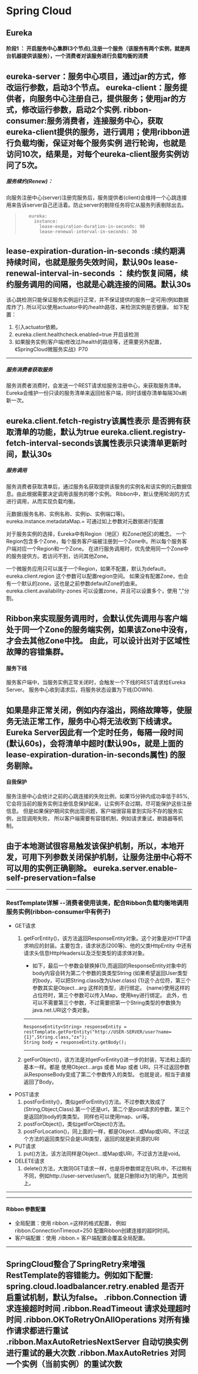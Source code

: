# Spring Cloud
## Eureka 
#### 阶段1 ： 开启服务中心集群(3个节点),注册一个服务（该服务有两个实例，就是两台机器提供该服务），一个消费者对该服务进行负载均衡的消费
eureka-server：服务中心项目，通过jar的方式，修改运行参数，启动3个节点。
eureka-client：服务提供者，向服务中心注册自己，提供服务；使用jar的方式，修改运行参数，启动2个实例.
ribbon-consumer:服务消费者，连接服务中心，获取eureka-client提供的服务，进行调用；使用ribbon进行负载均衡，保证对每个服务实例
进行轮询，也就是访问10次，结果是，对每个eureka-client服务实例访问了5次。
---
##### 服务续约(Renew)：
向服务注册中心(server)注册完服务后，服务提供者(client)会维持一个心跳连接用来告诉server自己还活着。防止server的剔除任务将它从服务列表剔除出去。
>        eureka:
>          instance:
>            lease-expiration-duration-in-seconds: 90
>            lease-renewal-interval-in-seconds: 30

lease-expiration-duration-in-seconds :续约期满持续时间，也就是服务失效时间，默认90s
lease-renewal-interval-in-seconds ： 续约恢复间隔，续约服务调用的间隔，也就是心跳连接的间隔。默认30s
---
该心跳检测只能保证服务实例运行正常，并不保证提供的服务一定可用(例如数据库炸了).
所以可以使用actuator中的/health路径，来检测实例是否健康。
如下配置：
1. 引入actuator依赖。
2. eureka.client.healthcheck.enabled=true 开启该检测
3. 如果服务实例(客户端)修改过/health的路径等，还需要另外配置，《SpringCloud微服务实战》P70

---
##### 服务消费者获取服务
服务消费者消费时，会发送一个REST请求给服务注册中心，来获取服务清单。
Eureka会维护一份只读的服务清单来返回给客户端，同时该缓存清单每隔30s刷新一次。

eureka.client.fetch-registry该属性表示 是否拥有获取清单的功能，默认为true
eureka.client.registry-fetch-interval-seconds该属性表示只读清单更新时间，默认30s
---
##### 服务调用
服务消费者获取清单后，通过服务名获取提供该服务的实例名和该实例的元数据信息。由此根据需要决定调用该服务的哪个实例。
Ribbon中，默认使用轮询的方式进行调用，从而实现负载均衡。

元数据(服务名称、实例名称、实例ip、实例端口等)。
eureka.instance.metadataMap.<properties>=<value> 
可通过如上参数对元数据进行配置

对于服务实例的选择，Eureka中有Region（地区）和Zone(地区)的概念。
一个Region包含多个Zone，每个服务客户端被注册到一个Zone中。所以每个服务客户端对应一个Region和一个Zone。
在进行服务调用时，优先使用同一个Zone中的服务提供方。若访问不到，访问其他Zone。

一个微服务应用只可以属于一个Region，如果不配置，默认为default，
eureka.client.region 这个参数可以配置region空间。
如果没有配置Zone，也会有一个默认的zone，这也是之前参数defaultZone的由来。
eureka.client.availability-zones 可以设置zone，并且可以设置多个，使用 ","分割。

Ribbon来实现服务调用时，会默认优先调用与客户端处于同一个Zone的服务端实例，如果该Zone中没有，才会去其他Zone中找。
由此，可以设计出对于区域性故障的容错集群。
---
#### 服务下线
服务客户端中，当服务实例正常关闭时，会触发一个下线的REST请求给Eureka Server。
服务中心收到请求后，将服务状态设置为下线(DOWN).

如果是非正常关闭，例如内存溢出，网络故障等，使服务无法正常工作，服务中心将无法收到下线请求。
Eureka Server因此有一个定时任务，每隔一段时间(默认60s)，会将清单中超时(默认90s，就是上面的lease-expiration-duration-in-seconds属性)
的服务剔除。
---
#### 自我保护
服务注册中心会统计之前的心跳连接的失败比例，如果15分钟内成功率低于85%,
它会将当前的服务实例注册信息保护起来，让实例不会过期，尽可能保护这些注册信息。
但是如果保护期间实例出现问题，客户端很容易拿到实际不存的服务实例，出现调用失败，
所以客户端需要有容错机制，例如请求重试，断路器等机制。

由于本地测试很容易触发该保护机制，所以，本地开发，可用下列参数关闭保护机制，让服务注册中心将不可以用的实例正确剔除。
eureka.server.enable-self-preservation=false
---
---
### RestTemplate详解 --消费者使用该类，配合Ribbon负载均衡地调用服务实例(ribbon-consumer中有例子)
* GET请求
    1. getForEntity()，该方法返回ResponseEntity对象。这个对象是对HTTP请求响应的封装。主要包含，请求状态(200等)、他的父类HttpEntity
    中还有请求头信息HttpHeaders以及泛型类型的请求体对象。
    
        * 如下，最后一个参数会替换掉{1},而返回的ResponseEntity对象中的body内容会转为第二个参数的类类型String
        (如果希望返回User类型的body，可以把String.class改为User.class)
        {1}这个占位符，第三个参数其实是Object...arg 这样的类型，进行绑定。
        {name}使用这样的占位符时，第三个参数可以传入Map，使用key进行绑定。
        此外，也可以不需要第三个参数，不过需要把第一个String类型的参数换为java.net.URI这个类对象。
        ---
           ResponseEntity<String> responseEntity = restTemplate.getForEntity("http://USER-SERVER/user?name={1}",String.class,"zx");
           String body = responseEntity.getBody();
        ---
    2. getForObject()，该方法是对getForEntity()进一步的封装，写法和上面的基本一样。都是
        使用Object...args 或者 Map 或者 URI。只不过返回参数从ResponseBody变成了第二个参数传入的类型。
        也就是说，相当于直接返回了Body。
* POST请求
    1. postForEntity()，类似getForEntity()方法。不过参数大致成了(String,Object,Class<T>).第一个还是url，第二个是post请求的参数，第三个是返回的body的类类型。
    同样也可以使用map、uri等。
    2. postForObject()，类似getForObject()方法。
    3. postForLocation()，同上面的一样，都是Object...或Map或URI，不过这个方法的返回类型只会是URI类型，返回的就是新资源的URI
* PUT请求
    1. put()方法，该方法同样是Object...或Map或URI，不过该方法是void。
* DELETE请求
    1. delete()方法，大致同GET请求一样，也是将参数绑定在URL中，不过稍有不同，例如http://user-server/user/1，就是只删除id为1的用户。其他同上。
---
---
#### Ribbon 参数配置
* 全局配置：使用 ribbon.<key>=<value>这样的格式配置，
例如ribbon.ConnectionTimeout=250 配置Ribbon创建连接的超时时间。
* 客户端配置：使用 <client>.ribbon.<key>=<value> 客户端配置会覆盖全局配置。
---
SpringCloud整合了SpringRetry来增强RestTemplate的容错能力。例如如下配置:
spring.cloud.loadbalancer.retry.enabled 是否开启重试机制，默认为false。
<client>.ribbon.Connection 请求连接超时时间
<client>.ribbon.ReadTimeout 请求处理超时时间
<client>.ribbon.OKToRetryOnAllOperations 对所有操作请求都进行重试
<client>.ribbon.MaxAutoRetriesNextServer 自动切换实例进行重试的最大次数
<client>.ribbon.MaxAutoRetries 对同一个实例（当前实例）的重试次数
---



        
        

